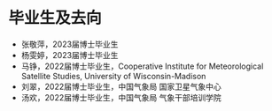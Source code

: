 # 毕业生及去向

- 张敬萍，2023届博士毕业生
- 杨雯婷，2023届博士毕业生
- 马铮，2022届博士毕业生，Cooperative Institute for Meteorological Satellite Studies, University of Wisconsin-Madison
- 刘翠，2022届博士毕业生，中国气象局 国家卫星气象中心
- 汤欢，2022届博士毕业生，中国气象局 气象干部培训学院

<br><br><br>
